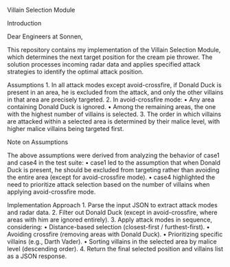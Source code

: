 Villain Selection Module

Introduction

Dear Engineers at Sonnen,

This repository contains my implementation of the Villain Selection Module, which determines the next target position for the cream pie thrower. The solution processes incoming radar data and applies specified attack strategies to identify the optimal attack position.

Assumptions
	1.	In all attack modes except avoid-crossfire, if Donald Duck is present in an area, he is excluded from the attack, and only the other villains in that area are precisely targeted.
	2.	In avoid-crossfire mode:
	•	Any area containing Donald Duck is ignored.
	•	Among the remaining areas, the one with the highest number of villains is selected.
	3.	The order in which villains are attacked within a selected area is determined by their malice level, with higher malice villains being targeted first.

Note on Assumptions

The above assumptions were derived from analyzing the behavior of case1 and case4 in the test suite:
	•	case1 led to the assumption that when Donald Duck is present, he should be excluded from targeting rather than avoiding the entire area (except for avoid-crossfire mode).
	•	case4 highlighted the need to prioritize attack selection based on the number of villains when applying avoid-crossfire mode.

Implementation Approach
	1.	Parse the input JSON to extract attack modes and radar data.
	2.	Filter out Donald Duck (except in avoid-crossfire, where areas with him are ignored entirely).
	3.	Apply attack modes in sequence, considering:
	•	Distance-based selection (closest-first / furthest-first).
	•	Avoiding crossfire (removing areas with Donald Duck).
	•	Prioritizing specific villains (e.g., Darth Vader).
	•	Sorting villains in the selected area by malice level (descending order).
	4.	Return the final selected position and villains list as a JSON response.
